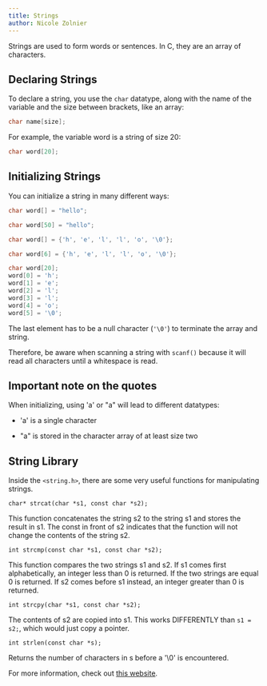```yaml
---
title: Strings
author: Nicole Zolnier
---
```


Strings are used to form words or sentences. In C, they are an array of characters.

## Declaring Strings
To declare a string, you use the `char` datatype, along with the name of the variable and the size between brackets, like an array:

```c
char name[size];
```

For example, the variable word is a string of size 20:
```c
char word[20];
```

## Initializing Strings
You can initialize a string in many different ways:

```c
char word[] = "hello";

char word[50] = "hello";

char word[] = {'h', 'e', 'l', 'l', 'o', '\0'};

char word[6] = {'h', 'e', 'l', 'l', 'o', '\0'};

char word[20];
word[0] = 'h';
word[1] = 'e';  
word[2] = 'l';
word[3] = 'l';
word[4] = 'o';
word[5] = '\0';
```

The last element has to be a null character (`'\0'`) to terminate the array and string.

Therefore, be aware when scanning a string with `scanf()` because it will read all characters until a whitespace is read.

## Important note on the quotes
When initializing, using 'a' or "a" will lead to different datatypes:
- 'a' is a single character

- "a" is stored in the character array of at least size two

## String Library
Inside the `<string.h>`, there are some very useful functions for manipulating strings.

`char* strcat(char *s1, const char *s2);`

This function concatenates the string s2 to the string s1 and stores the result in s1. The const in front of s2 indicates that the function will not change the contents of the string s2.

`int strcmp(const char *s1, const char *s2);`

This function compares the two strings s1 and s2. If s1 comes first alphabetically, an integer less than 0 is returned. If the two strings are equal 0 is returned. If s2 comes before s1 instead, an integer greater than 0 is returned.

`int strcpy(char *s1, const char *s2);`

The contents of s2 are copied into s1. This works DIFFERENTLY than `s1 = s2;`, which would just copy a pointer.

`int strlen(const char *s);`

Returns the number of characters in s before a '\0' is encountered.

For more information, check out [this website](https://www.tutorialspoint.com/c_standard_library/string_h.htm).